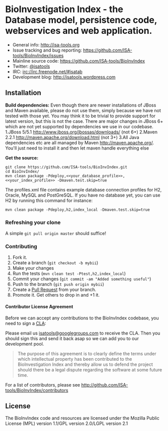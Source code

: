# BioInvestigation Index - the Database model, persistence code, webservices and web application.


- General info: <http://isa-tools.org>
- Issue tracking and bug reporting: <https://github.com/ISA-tools/BioInvIndex/issues>
- Mainline source code: <https://github.com/ISA-tools/BioInvIndex>
- Twitter: [@isatools](http://twitter.com/isatools)
- IRC: [irc://irc.freenode.net/#isatab](irc://irc.freenode.net/#isatab)
- Development blog: <http://isatools.wordpress.com>

## Installation

**Build dependencies:**
Even though there are newer installations of JBoss and Maven available, please do not use them, simply because we have not tested with those yet. 
You may think it to be trivial to provide support for latest version, but this is not the case. There are major changes in JBoss 6+ which are not 
yet supported by dependencies we use in our codebase. 
1.JBoss 5/5.1 <http://www.jboss.org/jbossas/downloads/> (not 6+)
2.Maven 2.2.1 <http://maven.apache.org/download.html> (not 3+)
3.All Java dependencies etc are all managed by Maven <http://maven.apache.org/>. You'll just need to install it and then let maven handle everything else 

**Get the source:**

    git clone https://github.com/ISA-tools/BioInvIndex.git
    cd BioInvIndex/
    mvn clean package -Pdeploy,<<your_database_profile>>,<<your_index_profile>> -Dmaven.test.skip=true

The profiles.xml file contains example database connection profiles for H2, Oracle, MySQL and PostGreSQL. If you have no database yet, you can use H2 by running this command for instance:

    mvn clean package -Pdeploy,h2,index_local -Dmaven.test.skip=true


### Refreshing your clone

A simple `git pull origin master` should suffice!

### Contributing

1. Fork it.
2. Create a branch (`git checkout -b mybii`)
3. Make your changes
4. Run the tests (`mvn clean test -Ptest,h2,index_local`)
5. Commit your changes (`git commit -am "Added something useful"`)
6. Push to the branch (`git push origin mybii`)
7. Create a [Pull Request](http://help.github.com/pull-requests/) from your branch.
8. Promote it. Get others to drop in and +1 it.

#### Contributor License Agreement

Before we can accept any contributions to the BioInvIndex codebase, you need to sign a [CLA](http://en.wikipedia.org/wiki/Contributor_License_Agreement):

Please email us <isatools@googlegroups.com> to receive the CLA. Then you should sign this and send it back asap so we can add you to our development pool.

> The purpose of this agreement is to clearly define the terms under which intellectual property has been contributed to the BioInvestigation Index and thereby allow us to defend the project should there be a legal dispute regarding the software at some future time.

For a list of contributors, please see <http://github.com/ISA-tools/BioInvIndex/contributors>

## License

The BioInvIndex code and resources are licensed under the Mozilla Public License (MPL) version
 1.1/GPL version 2.0/LGPL version 2.1